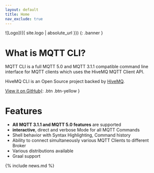 ```yaml
---
layout: default
title: Home
nav_exclude: true
---
```


![Logo]({{ site.logo | absolute_url }})
{: .banner }


# What is MQTT CLI?

MQTT CLI is a full MQTT 5.0 and MQTT 3.1.1 compatible command line interface for MQTT clients 
which uses the HiveMQ MQTT Client API.


HiveMQ CLI is an Open Source project backed by [HiveMQ](https://www.hivemq.com/).

[View it on GitHub](https://github.com/hivemq/hivemq-cli){: .btn .btn-yellow }


# Features

- **All MQTT 3.1.1 and MQTT 5.0 features** are supported
- **interactive**, direct and verbose Mode for all MQTT Commands
- Shell behavior with Syntax Highlighting, Command history
- Ability to connect simultaneously various MQTT Clients to different Broker
- Various distributions available
- Graal support

{% include news.md %}
